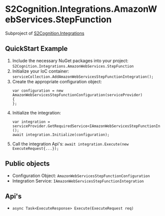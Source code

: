 #  S2Cognition.Integrations.AmazonWebServices.StepFunction

Subproject of [S2Cognition.Integrations](../readme.md)

## QuickStart Example

1. Include the necessary NuGet packages into your project: `S2Cognition.Integrations.AmazonWebServices.StepFunction`
2. Initialize your IoC container: `serviceCollection.AddAmazonWebServicesStepFunctionIntegration();`
3. Create the appropriate configuration object:
    ```
    var configuration = new AmazonWebServicesStepFunctionConfiguration(serviceProvider)
    {
    };
    ```
4. Initialize the integration:
    ```
    var integration = serviceProvider.GetRequiredService<IAmazonWebServicesStepFunctionIntegration>();
    await integration.Initialize(configuration);
    ```
5. Call the integration Api's: `await integration.Execute(new ExecuteRequest{...});`

## Public objects

* Configuration Object: `AmazonWebServicesStepFunctionConfiguration`
* Integration Service: `IAmazonWebServicesStepFunctionIntegration`

## Api's

* `async Task<ExecuteResponse> Execute(ExecuteRequest req)`